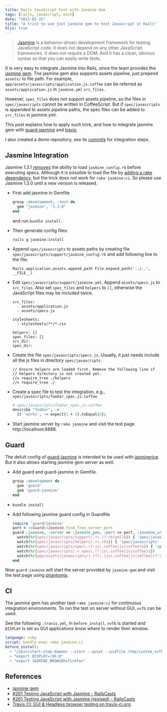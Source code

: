 ```yaml
---
title: Rails JavaScript test with Jasmine Gem
tags: [rails, javascript, test]
date: "2013-01-31"
title: "A trick to use just jasmine gem to test Javascript in Rails"
hljs: true
---
```


> [Jasmine][] is a behavior-driven development framework for testing JavaScript
> code. It does not depend on any other JavaScript frameworks. It does not
> require a DOM. And it has a clean, obvious syntax so that you can easily write
> tests.

It is very easy to integrate Jasmine into Rails, since the team provides the
[jasmine gem][]. The jasmine gem also supports assets pipeline, just prepend
`assets/` to file path. For example,
`app/assets/javascripts/application.js.coffee` can be referred as
`assets/application.js` in `jasmine.yml` `src_files`.

However, `spec_files` does not support assets pipeline, so the files in
`spec/javascripts` cannot be written in CoffeeScript. But if
`spec/javascripts` is appended to assets pipeline paths, the spec files can be
added to `src_files` in jasmine.yml.

This post explains how to apply such trick, and how to integrate jasmine
gem with [guard-jasmine][] and [travis][].

I also created a demo repository, see its [commits][] for integration steps.

<!--more-->

Jasmine Integration
-------------------

Jasmine 1.3.1 [removes](https://github.com/pivotal/jasmine-gem/issues/120) the
ability to load `jasmine_config.rb` before executing specs. Although it is
possible to load the file by
[adding a rake dependency][jasmine-1-3-1-load-jasmine-config], but the trick
does not work for `rake jasmine:ci`. So please use Jasmine 1.3.0 until a new
version is released.

-   First add jasmine in Gemfile

    ~~~ ruby
    group :development, :test do
      gem "jasmine", "1.3.0"
    end
    ~~~

    and run `bundle install`.

-   Then generate config files:

        rails g jasmine:install

-   Append `spec/javascripts` to assets paths by creating file
    `spec/javascripts/support/jasmine_config.rb` and add following line to the
    file:
    
        Rails.application.assets.append_path File.expand_path('../..', __FILE__)

-   Edit `spec/javascripts/support/jasmine.yml`. Append `assets/specs.js` to
    `src_files`. Also set `spec_files` and `helpers` to `[]`, otherwise the
    JavaScript files may be included twice.

        src_files:
          - assets/application.js
          - assets/specs.js

        stylesheets:
          - stylesheets/**/*.css

        helpers: []
        spec_files: []
        src_dir:
        spec_dir:

-   Create the file `spec/javascripts/specs.js`. Usually, it just needs include
    all the js files in directory `spec/javascripts`.

        // Ensure helpers are loaded first. Remove the following line if
        // helpers directory is not created yet.
        //= require_tree ./helpers
        //= require_tree ./

-   Create a spec file to test the integration, e.g.,
    `spec/javascripts/foobar_spec.js.coffee`

    ~~~ coffeescript
    # spec/javascripts/foobar_spec.js.coffee
    describe "foobar", ->
      it 'works', -> expect(1 + 1).toEqual(2);
    ~~~

-   Start jasmine server by `rake jasmine` and visit the test page
    <span>http://localhost:8888</span>.

Guard
---------

The defult config of [guard-jasmine][] is intended to be used with
[jasminerice][]. But it also allows starting jasmine gem server as well.

-    Add guard and guard-jasmine in Gemfile.

     ~~~ ruby
     group :development do
       gem 'guard'
       gem 'guard-jasmine'
     end
     ~~~

-   `bundle install`

-   Add following jasmine guard config in Guardfile

    ~~~ ruby
    require 'guard/jasmine'
    port = ::Guard::Jasmine.find_free_server_port
    guard :jasmine, :server => :jasmine_gem, :port => port, :jasmine_url => "http://localhost:#{port}/" do
      watch(%r{spec/javascripts/support/.+\.(?:rb|yml)$}) { 'spec/javascripts' }
      watch(%r{spec/javascripts/helpers/.+\.rb$}) { 'spec/javascripts' }
      watch(%r{spec/javascripts/spec\.(?:js\.coffee|js|coffee)$}) { 'spec/javascripts' }
      watch(%r{spec/javascripts/.+_spec\.(?:js\.coffee|js|coffee)$})
      watch(%r{app/assets/javascripts/(.+?)\.(js\.coffee|js|coffee)(?:\.\w+)*$}) { |m| "spec/javascripts/#{ m[1] }_spec.#{ m[2] }" }
    end
    ~~~

Now `guard-jasmine` will start the server provided by `jasmine-gem` and visit
the test page using [phantomjs][].

CI
---------

The jasmine gem has another task `rake jasmine:ci` for continuous integration
environments. To run the test on server without GUI, `xvfb` can be used.

See the following `.travis.yml`, in `before_install`, `xvfb` is started and
`DISPLAY` is set so GUI applications know where to render their window.

~~~ yaml
language: ruby
script: bundle exec rake jasmine:ci
before_install:
  - "/sbin/start-stop-daemon --start --quiet --pidfile /tmp/custom_xvfb_99.pid --make-pidfile --background --exec /usr/bin/Xvfb -- :99 -ac -screen 0 1280x1024x16"
  - "export DISPLAY=:99.0"
  - "export JASMINE_BROWSER=firefox"
~~~

References
----------

- [jasmine gem][]
- [#261 Testing JavaScript with Jasmine - RailsCasts][RailsCasts #261]
- [#261 Testing JavaScript with Jasmine (revised) - RailsCasts][RailsCasts #261 revised]
- [Travis CI: GUI & Headless browser testing on travis-ci.org][gui-and-headless-browsers]

[jasmine]: http://pivotal.github.com/jasmine/
[jasmine gem]: https://github.com/pivotal/jasmine-gem "jasmine-gem"
[jasminerice]: https://github.com/bradphelan/jasminerice "bradphelan/jasminerice"
[guard-jasmine]: https://github.com/netzpirat/guard-jasmine "netzpirat/guard-jasmine"
[travis]: https://travis-ci.org/ "Travis CI"
[railscasts #261]: http://railscasts.com/episodes/261-testing-javascript-with-jasmine "#261 Testing JavaScript with Jasmine - RailsCasts"
[railscasts #261 revised]: http://railscasts.com/episodes/261-testing-javascript-with-jasmine-revised "#261 Testing JavaScript with Jasmine (revised) - RailsCasts"
[jasmine-gem issue #120]: https://github.com/pivotal/jasmine-gem/issues/120 "jasmine_config.rb is not read in Jasmine 1.3.1"
[jasmine-1-3-1-load-jasmine-config]: http://log.iany.me/post/41885818751/ "Load jasmine_config.rb in jasmine 1.3.1"
[phantomjs]: http://phantomjs.org/ "PhantomJS: Headless WebKit with JavaScript API"
[gui-and-headless-browsers]: http://about.travis-ci.org/docs/user/gui-and-headless-browsers/ "Travis CI: GUI & Headless browser testing on travis-ci.org"
[commits]: https://github.com/doitian/rails-jasmine-demo/commits/master
